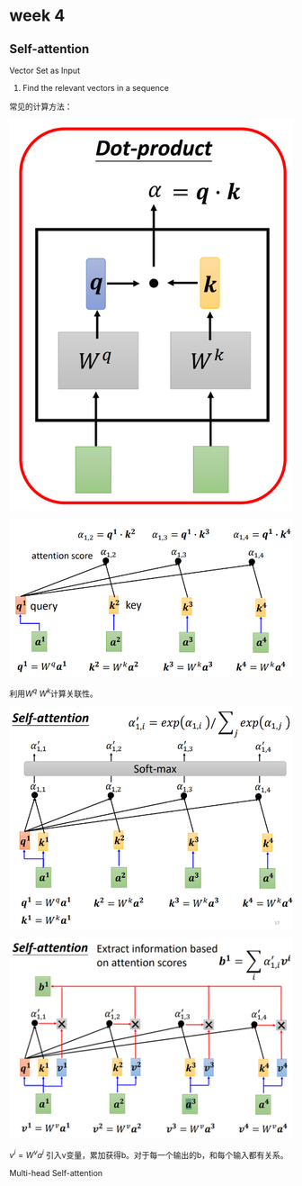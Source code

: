 # week 4

## Self-attention 

Vector Set as Input 

1. Find the relevant vectors in a sequence 

常见的计算方法：

![image-20230518230301189](.static/image-20230518230301189.png)

![image-20230518230939682](.static/image-20230518230939682.png)

利用$W^q\ W^k$计算关联性。

![image-20230518230912571](.static/image-20230518230912571.png)

![image-20230518231235134](.static/image-20230518231235134.png)

$v^i=W^va^i$ 引入v变量，累加获得b。对于每一个输出的b，和每个输入都有关系。



Multi-head Self-attention